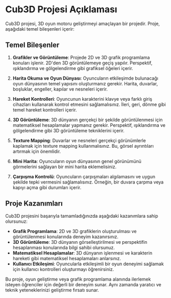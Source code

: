 # Cub3D Projesi Açıklaması



Cub3D projesi, 3D oyun motoru geliştirmeyi amaçlayan bir projedir. Proje, aşağıdaki temel bileşenleri içerir:

## Temel Bileşenler

1. **Grafikler ve Görüntüleme**: Projede 2D ve 3D grafik programlama konuları işlenir. 2D'den 3D görüntülemeye geçiş yapılır. Perspektif, ışıklandırma ve gölgelendirme gibi grafiksel öğeleri içerir.

2. **Harita Okuma ve Oyun Dünyası**: Oyuncuların etkileşimde bulunacağı oyun dünyasının temel yapısını oluşturmanız gerekir. Harita, duvarlar, boşluklar, engeller, kapılar ve nesneleri içerir.

3. **Hareket Kontrolleri**: Oyuncunun karakterini klavye veya farklı giriş cihazları kullanarak kontrol etmesini sağlamalısınız. İleri, geri, dönme gibi temel hareket kontrolleri içerir.

4. **3D Görüntüleme**: 3D dünyanın gerçekçi bir şekilde görüntülenmesi için matematiksel hesaplamalar yapmanız gerekir. Perspektif, ışıklandırma ve gölgelendirme gibi 3D görüntüleme tekniklerini içerir.

5. **Texture Mapping**: Duvarlar ve nesneleri gerçekçi görünümlerle kaplamak için texture mapping kullanmalısınız. Bu, görsel ayrıntıları artırmak için önemlidir.

6. **Mini Harita**: Oyuncuların oyun dünyasının genel görünümünü görmelerini sağlayan bir mini harita eklemelisiniz.

7. **Çarpışma Kontrolü**: Oyuncuların çarpışmaları algılamasını ve uygun şekilde tepki vermesini sağlamalısınız. Örneğin, bir duvara çarpma veya kapıyı açma gibi durumları içerir.

## Proje Kazanımları

Cub3D projesini başarıyla tamamladığınızda aşağıdaki kazanımlara sahip olursunuz:

- **Grafik Programlama**: 2D ve 3D grafiklerin oluşturulması ve görüntülenmesi konularında deneyim kazanırsınız.
- **3D Görüntüleme**: 3D dünyanın görselleştirilmesi ve perspektifin hesaplanması konularında bilgi sahibi olursunuz.
- **Matematiksel Hesaplamalar**: 3D dünyanın işlenmesi ve karakterin hareketi gibi matematiksel hesaplamaları anlarsınız.
- **Kullanıcı Etkileşimi**: Oyuncularla etkileşimli bir oyun deneyimi sağlamak için kullanıcı kontrolleri oluşturmayı öğrenirsiniz.

Bu proje, oyun geliştirme veya grafik programlama alanında ilerlemek isteyen öğrenciler için değerli bir deneyim sunar. Aynı zamanda yaratıcı ve teknik yeteneklerinizi geliştirme fırsatı sunar.

